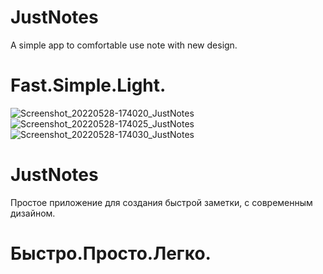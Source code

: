 
# JustNotes

A simple app to comfortable use note with new design.

# Fast.Simple.Light.

![Screenshot_20220528-174020_JustNotes](https://user-images.githubusercontent.com/53698992/170828789-3f2cd3c7-2a4d-479c-a1b2-0b8348586312.png)
![Screenshot_20220528-174025_JustNotes](https://user-images.githubusercontent.com/53698992/170828803-e23e26bf-48a0-4333-ba2a-195712bd620f.png)
![Screenshot_20220528-174030_JustNotes](https://user-images.githubusercontent.com/53698992/170828808-610b0543-2afa-4a53-9a0c-dae80b44bb2b.png)


# JustNotes

Простое приложение для создания быстрой заметки, с современным дизайном.

# Быстро.Просто.Легко.
